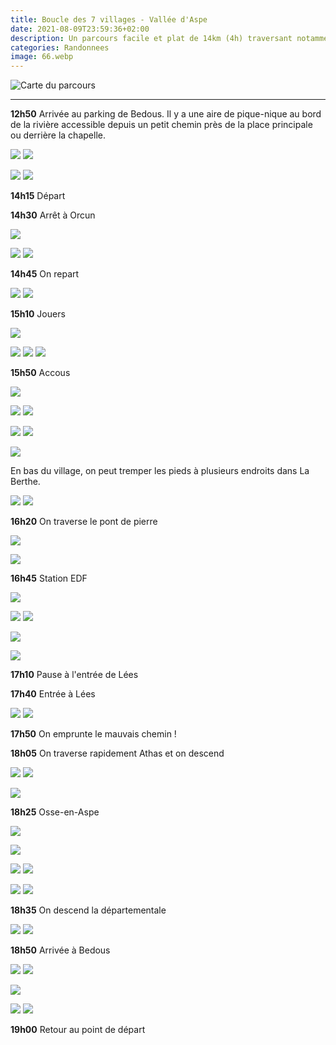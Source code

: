 ```yaml
---
title: Boucle des 7 villages - Vallée d'Aspe
date: 2021-08-09T23:59:36+02:00
description: Un parcours facile et plat de 14km (4h) traversant notamment Bedous, Accous et Osse-en-Aspe, avec peu d'ombre durant la marche mais de nombreuses opportunités de s'arrêter pour prendre une pause et profiter du lieu.
categories: Randonnees
image: 66.webp
---
```


![Carte du parcours](map.webp "Tracé : [fichier GPX](7-villages.gpx)")

---

**12h50** Arrivée au parking de Bedous. Il y a une aire de pique-nique au bord de la rivière accessible depuis un petit chemin près de la place principale ou derrière la chapelle.

![](realme-3.webp) ![](realme-4.webp)

![](realme-2.webp) ![](realme-1.webp)

**14h15** Départ

**14h30** Arrêt à Orcun

![](07.webp)

![](05.webp) ![](06.webp)

**14h45** On repart

![](13.webp) ![](14.webp)

**15h10** Jouers

![](20.webp)

![](22.webp) ![](21.webp) ![](23.webp)

**15h50** Accous

![](29.webp)

![](30.webp) ![](31.webp)

![](35.webp) ![](41.webp)

![](37.webp)

En bas du village, on peut tremper les pieds à plusieurs endroits dans La Berthe.

![](45.webp) ![](46.webp)

**16h20** On traverse le pont de pierre

![](51.webp)

![](58.webp)

**16h45** Station EDF

![](62.webp)

![](63.webp) ![](65.webp)

![](70.webp)

![](66.webp)

**17h10** Pause à l'entrée de Lées

**17h40** Entrée à Lées

![](71.webp) ![](73.webp)

**17h50** On emprunte le mauvais chemin !

**18h05** On traverse rapidement Athas et on descend

![](78.webp) ![](79.webp)

![](80.webp)

**18h25** Osse-en-Aspe

![](81.webp)

![](97.webp)

![](92.webp) ![](86.webp)

![](88.webp) ![](95.webp)

**18h35** On descend la départementale

![](98.webp) ![](99.webp)

**18h50** Arrivée à Bedous

![](100.webp) ![](101.webp)

![](103.webp)

![](104.webp) ![](106.webp)

**19h00** Retour au point de départ
